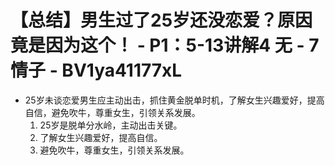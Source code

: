 # 【总结】男生过了25岁还没恋爱？原因竟是因为这个！ - P1：5-13讲解4 无 - 7情子 - BV1ya41177xL

-   25岁未谈恋爱男生应主动出击，抓住黄金脱单时机，了解女生兴趣爱好，提高自信，避免吹牛，尊重女生，引领关系发展。
    1.  25岁是脱单分水岭，主动出击关键。
    2.  了解女生兴趣爱好，提高自信。
    3.  避免吹牛，尊重女生，引领关系发展。